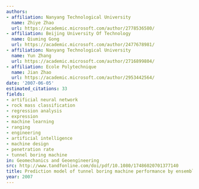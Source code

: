 ```yaml
---
authors:
- affiliation: Nanyang Technological University
  name: Zhiye Zhao
  url: https://academic.microsoft.com/author/2778536580/
- affiliation: Beijing University Of Technology
  name: Qiuming Gong
  url: https://academic.microsoft.com/author/2477678981/
- affiliation: Nanyang Technological University
  name: Yun Zhang
  url: https://academic.microsoft.com/author/2716899804/
- affiliation: Ecole Polytechnique
  name: Jian Zhao
  url: https://academic.microsoft.com/author/2953442564/
date: '2007-06-05'
estimated_citations: 33
fields:
- artificial neural network
- rock mass classification
- regression analysis
- expression
- machine learning
- ranging
- engineering
- artificial intelligence
- machine design
- penetration rate
- tunnel boring machine
in: Geomechanics and Geoengineering
src: http://www.tandfonline.com/doi/pdf/10.1080/17486020701377140
title: Prediction model of tunnel boring machine performance by ensemble neural networks
year: 2007
---
```

